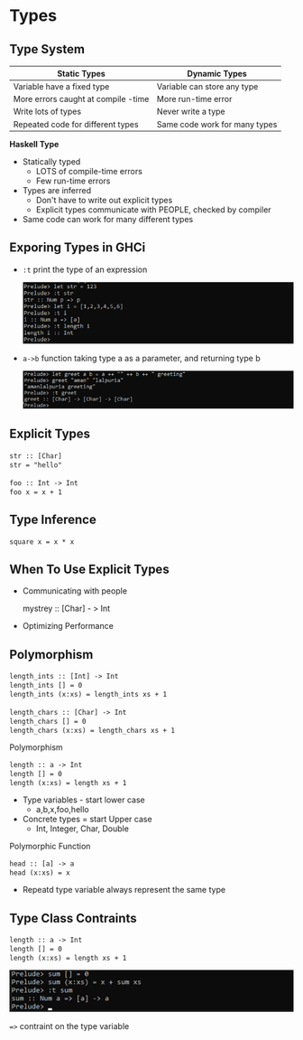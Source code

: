 # Types

## Type System

| Static Types                          | Dynamic Types                 |
| -------------                         | -------------                 |
|Variable have a fixed type             | Variable can store any type   |
|More errors caught at compile -time    | More run-time error           |
|Write lots of types                    | Never write a type            |
|Repeated code for different types      | Same code work for many types |

**Haskell Type**
- Statically typed
    - LOTS of compile-time errors
    - Few run-time errors
- Types are inferred
    - Don't have to write out explicit types
    - Explicit types communicate with PEOPLE, checked by compiler
- Same code can work for many different types

## Exporing Types in GHCi

- `:t` print the type of an expression

    ![Type](img/type.png)
- `a->b` function taking type a as a parameter, and returning type b
    
    ![Type](img/type_two.png)
    
## Explicit Types

    str :: [Char]
    str = "hello"

    foo :: Int -> Int
    foo x = x + 1

## Type Inference

    square x = x * x


## When To Use Explicit Types

- Communicating with people

    mystrey :: [Char] - > Int

- Optimizing Performance

## Polymorphism

    length_ints :: [Int] -> Int
    length_ints [] = 0
    length_ints (x:xs) = length_ints xs + 1

    length_chars :: [Char] -> Int
    length_chars [] = 0
    length_chars (x:xs) = length_chars xs + 1

Polymorphism

    length :: a -> Int
    length [] = 0
    length (x:xs) = length xs + 1

- Type variables - start lower case
    - a,b,x,foo,hello
- Concrete types = start Upper case
    - Int, Integer, Char, Double

Polymorphic Function

    head :: [a] -> a
    head (x:xs) = x

- Repeatd type variable always represent the same type

## Type Class Contraints

    length :: a -> Int
    length [] = 0
    length (x:xs) = length xs + 1

![Class constraint](img/class_constraint.png)

`=>` contraint on the type variable

